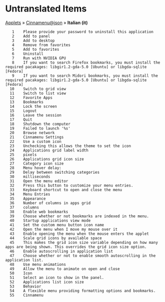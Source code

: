 # Untranslated Items
[Applets](../../../README.md) &#187; [Cinnamenu@json](../README.md) &#187; **Italian (it)**

       1	Please provide your password to uninstall this application
       2	Add to panel
       3	Add to desktop
       4	Remove from favorites
       5	Add to favorites
       6	Uninstall
       7	Run with NVIDIA GPU
       8	If you want to search Firefox bookmarks, you must install the required pacakages: libgir1.2-gda-5.0 [Ubuntu] or libgda-sqlite [Fedora]
       9	If you want to search Midori bookmarks, you must install the required pacakages: libgir1.2-gda-5.0 [Ubuntu] or libgda-sqlite [Fedora]
      10	Switch to grid view
      11	Switch to list view
      12	Favorite Apps
      13	Bookmarks
      14	Lock the screen
      15	Logout
      16	Leave the session
      17	Quit
      18	Shutdown the computer
      19	Failed to launch '%s'
      20	Browse network
      21	Cinnamenu Settings
      22	Use a custom icon
      23	Unchecking this allows the theme to set the icon
      24	Applications grid label width
      25	pixels
      26	Applications grid icon size
      27	Category icon size
      28	Menu hover delay:
      29	Delay between switching categories
      30	milliseconds
      31	Open the menu editor
      32	Press this button to customize your menu entries.
      33	Keyboard shortcut to open and close the menu
      34	Menu Entries
      35	Appearance
      36	Number of columns in apps grid
      37	columns
      38	Enable web bookmarks
      39	Choose whether or not bookmarks are indexed in the menu.
      40	Startup applications view mode
      41	Set the custom menu button icon name
      42	Open the menu when I move my mouse over it
      43	Enable opening the menu when the mouse enters the applet
      44	Scale grid icons by available space
      45	This makes the grid icon size variable depending on how many apps are being shown. This overrides the grid icon size option.
      46	Enable autoscrolling in application list
      47	Choose whether or not to enable smooth autoscrolling in the application list.
      48	Use menu animations
      49	Allow the menu to animate on open and close
      50	Icon
      51	Select an icon to show in the panel.
      52	Applications list icon size
      53	Behavior
      54	A flexible menu providing formatting options and bookmarks.
      55	Cinnamenu
